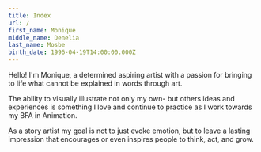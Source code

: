 ```yaml
---
title: Index
url: /
first_name: Monique
middle_name: Denelia
last_name: Mosbe
birth_date: 1996-04-19T14:00:00.000Z
---
```

Hello! I'm Monique, a determined aspiring artist with a passion for bringing to life what cannot be explained in words through art. 

The ability to visually illustrate not only my own- but others ideas and experiences is something I love and continue to practice as I work towards my BFA in Animation.  

As a story artist my goal is not to just evoke emotion, but to leave a lasting impression that encourages or even inspires people to think, act, and grow.
